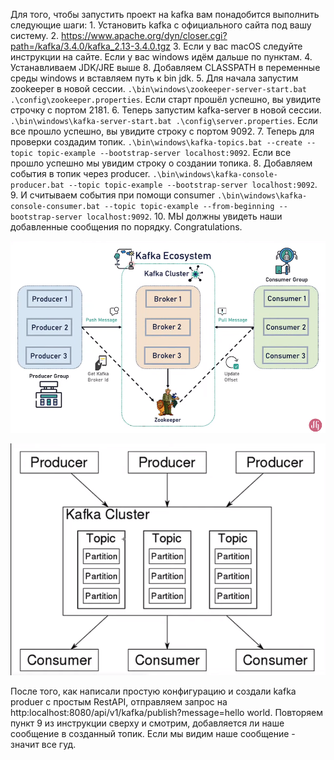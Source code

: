 Для того, чтобы запустить проект на kafka вам понадобится выполнить следующие шаги:
    1. Установить kafka с официального сайта под вашу систему.
    2. https://www.apache.org/dyn/closer.cgi?path=/kafka/3.4.0/kafka_2.13-3.4.0.tgz
    3. Если у вас macOS следуйте инструкции на сайте. Если у вас windows идём дальше по пунктам.
    4. Устанавливаем JDK/JRE выше 8. Добавляем CLASSPATH в переменные среды windows и вставляем путь к bin jdk. 
    5. Для начала запустим zookeeper в новой сессии. 
    ```.\bin\windows\zookeeper-server-start.bat .\config\zookeeper.properties```. Если старт прошёл успешно, вы увидите строчку с портом 2181.
    6. Теперь запустим kafka-server в новой сессии. 
    ``.\bin\windows\kafka-server-start.bat .\config\server.properties``. Если все прошло успешно, вы увидите строку с портом 9092.
    7. Теперь для проверки создадим топик. 
    ``.\bin\windows\kafka-topics.bat --create --topic topic-example --bootstrap-server localhost:9092``. Если все прошло успешно мы увидим строку о создании топика.
    8. Добавляем события в топик через producer. 
    ``.\bin\windows\kafka-console-producer.bat --topic topic-example --bootstrap-server localhost:9092``.
    9. И считываем события при помощи consumer ``.\bin\windows\kafka-console-consumer.bat --topic topic-example --from-beginning --bootstrap-server localhost:9092``.
    10. МЫ должны увидеть наши добавленные сообщения по порядку. Congratulations.


![img.png](img.png)

![img_1.png](img_1.png)

После того, как написали простую конфигурацию и создали kafka produer с простым RestAPI, отправляем запрос на http:localhost:8080/api/v1/kafka/publish?message=hello world.
Повторяем пункт 9 из инструкции сверху и смотрим, добавляется ли наше сообщение в созданный топик. Если мы видим наше сообщение - значит все гуд.

